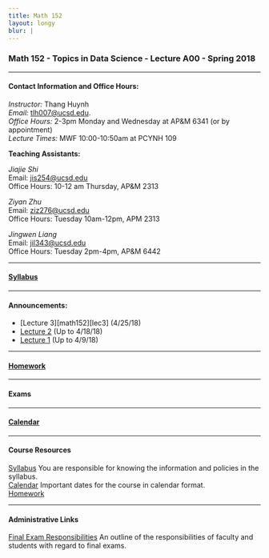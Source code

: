 ```yaml
---
title: Math 152
layout: longy
blur: |
---
```

### Math 152 - Topics in Data Science - Lecture A00 - Spring 2018  

---  

#### Contact Information and Office Hours:  

*Instructor:* Thang Huynh  
*Email:* [tlh007@ucsd.edu][email].    
*Office Hours:* 2-3pm Monday and Wednesday at AP&M 6341 (or by appointment)  
*Lecture Times:* 	MWF	10:00-10:50am at PCYNH	109

[email]: mailto:tlh007@ucsd.edu

**Teaching Assistants:**   

*Jiajie Shi*  
Email: [jis254@ucsd.edu][jiajieemail]    
Office Hours: 10-12 am Thursday, AP&M 2313    

[jiajieemail]: mailto:jis254@ucsd.edu

*Ziyan Zhu*   
Email: [ziz276@ucsd.edu][ziyanemail]    
Office Hours: Tuesday 10am-12pm, APM 2313     

[ziyanemail]: mailto:jis254@ucsd.edu

*Jingwen Liang*   
Email: [jil343@ucsd.edu][jingwenemail]    
Office Hours: Tuesday 2pm-4pm, AP&M 6442     

[jingwenemail]: mailto:jil343@ucsd.edu


--- 

#### [Syllabus][math152Syl]

[math152Syl]:http://thanghuynh.org/teaching/math152syllabus.html


--- 

#### Announcements:   

  - [Lecture 3][math152][lec3] (4/25/18)
  - [Lecture 2][math152lec2] (Up to 4/18/18)
  - [Lecture 1][math152lec1] (Up to 4/9/18)   
    
[math152lec3]:http://thanghuynh.org/teaching/Math152_Lecture3.pdf
[math152lec2]:http://thanghuynh.org/teaching/Math152_Lecture2.pdf
[math152lec1]:http://thanghuynh.org/teaching/Math152_Lecture1.pdf

---

#### [Homework][math152HW]

[math152HW]:http://thanghuynh.org/teaching/math152_hw.html
  
---   

#### Exams


---

#### [Calendar][math152Cal]

[math152Cal]:http://thanghuynh.org/teaching/math152_s18_cal.html

---  

#### Course Resources  

[Syllabus][math152Syl] You are responsible for knowing the information and policies in the syllabus.  
[Calendar][math152Cal] Important dates for the course in calendar format.  
[Homework][math152HW]  

[math152Cal]:http://thanghuynh.org/teaching/math152_s18_cal.html
[math152Syl]:http://thanghuynh.org/teaching/math152_syllabus.html
[math152HW]:http://thanghuynh.org/teaching/math152_hw.html

---  

#### Administrative Links  
[Final Exam Responsibilities](http://blink.ucsd.edu/Blink/External/Topics/How_To/0,1260,17998,00.html) An outline of the responsibilities of faculty and students
with regard to final exams.








